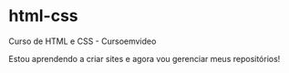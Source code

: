 # html-css
 Curso de HTML e CSS - Cursoemvideo

 Estou aprendendo a criar sites e agora vou gerenciar meus repositórios!